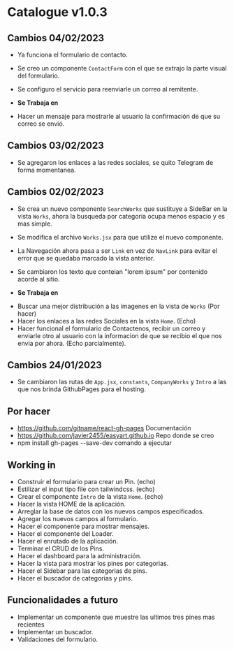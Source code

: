 # Catalogue v1.0.3

## Cambios 04/02/2023
- Ya funciona el formulario de contacto.
- Se creo un componente `ContactForm` con el que se extrajo la parte visual del formulario. 
- Se configuro el servicio para reenviarle un correo al remitente.

- **Se Trabaja en**
* Hacer un mensaje para mostrarle al usuario la confirmación de que su correo se envió.

## Cambios 03/02/2023
- Se agregaron los enlaces a las redes sociales, se quito Telegram de forma momentanea.

## Cambios 02/02/2023
- Se crea un nuevo componente `SearchWorks` que sustituye a SideBar en la vista `Works`, ahora la busqueda por categoría ocupa menos espacio y es mas simple.
- Se modifica el archivo `Works.jsx` para que utilize el nuevo componente.
- La Navegación ahora pasa a ser `Link` en vez de `NavLink` para evitar el error que se quedaba marcado la vista anterior.
- Se cambiaron los texto que conteian "lorem ipsum" por contenido acorde al sitio.

- **Se Trabaja en**
* Buscar una mejor distribución a las imagenes en la vista de `Works` (Por hacer)
* Hacer los enlaces a las redes Sociales en la vista `Home`. (Echo)
* Hacer funcional el formulario de Contactenos, recibir un correo y enviarle otro al usuario con la informacion de que se recibio el que nos envia por ahora. (Echo parcialmente).

## Cambios 24/01/2023
- Se cambiaron las rutas de `App.jsx`, `constants`, `CompanyWorks` y `Intro` a las que nos brinda GithubPages para el hosting. 

## Por hacer
- https://github.com/gitname/react-gh-pages Documentación
- https://github.com/javier2455/easyart.github.io Repo donde se creo
- npm install gh-pages --save-dev comando a ejecutar

## Working in
- Construir el formulario para crear un Pin. (echo)
- Estilizar el input tipo file con tailwindcss. (echo)
- Crear el componente `Intro` de la vista `Home`. (echo)
- Hacer la vista HOME de la aplicación.
- Arreglar la base de datos con los nuevos campos especificados.
- Agregar los nuevos campos al formulario.
- Hacer el componente para mostrar mensajes. 
- Hacer el componente del Loader.
- Hacer el enrutado de la aplicación.
- Terminar el CRUD de los Pins.
- Hacer el dashboard para la administración.
- Hacer la vista para mostrar los pines por categorias.
- Hacer el Sidebar para las categorias de pins.
- Hacer el buscador de categorias y pins.

## Funcionalidades a futuro
- Implementar un componente que muestre las ultimos tres pines mas recientes
- Implementar un buscador.
- Validaciones del formulario.
